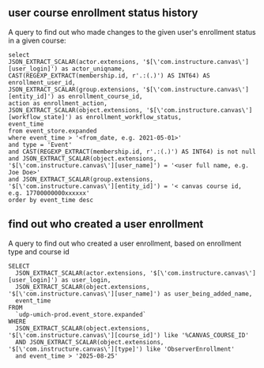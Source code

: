 ## user course enrollment status history

A query to find out who made changes to the given user's enrollment status in a given course:

```
select
JSON_EXTRACT_SCALAR(actor.extensions, '$[\'com.instructure.canvas\'][user_login]') as actor_uniqname,
CAST(REGEXP_EXTRACT(membership.id, r'.:(.)') AS INT64) AS enrollment_user_id,
JSON_EXTRACT_SCALAR(group.extensions, '$[\'com.instructure.canvas\'][entity_id]') as enrollment_course_id,
action as enrollment_action,
JSON_EXTRACT_SCALAR(object.extensions, '$[\'com.instructure.canvas\'][workflow_state]') as enrollment_workflow_status,
event_time
from event_store.expanded
where event_time > '<from_date, e.g. 2021-05-01>'
and type = 'Event'
and CAST(REGEXP_EXTRACT(membership.id, r'.:(.)') AS INT64) is not null
and JSON_EXTRACT_SCALAR(object.extensions, '$[\'com.instructure.canvas\'][user_name]') = '<user full name, e.g. Joe Doe>'
and JSON_EXTRACT_SCALAR(group.extensions, '$[\'com.instructure.canvas\'][entity_id]') = '< canvas course id, e.g. 17700000000xxxxxx'
order by event_time desc
```

## find out who created a user enrollment

A query to find out who created a user enrollment, based on enrollment type and course id

```
SELECT
  JSON_EXTRACT_SCALAR(actor.extensions, '$[\'com.instructure.canvas\'][user_login]') as user_login,
  JSON_EXTRACT_SCALAR(object.extensions, '$[\'com.instructure.canvas\'][user_name]') as user_being_added_name, 
  event_time
FROM
  `udp-umich-prod.event_store.expanded`
WHERE
  JSON_EXTRACT_SCALAR(object.extensions, '$[\'com.instructure.canvas\'][course_id]') like '%CANVAS_COURSE_ID'
  AND JSON_EXTRACT_SCALAR(object.extensions, '$[\'com.instructure.canvas\'][type]') like 'ObserverEnrollment'
  and event_time > '2025-08-25'
```
